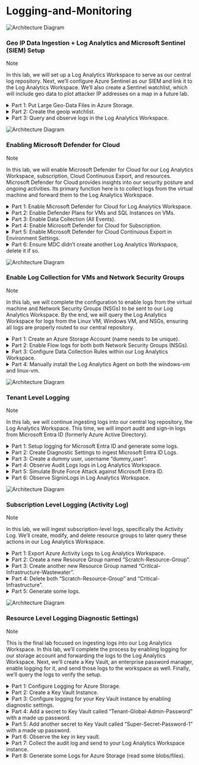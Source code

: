 # Logging-and-Monitoring

![Architecture Diagram](https://imgur.com/Qa1MyLI.png)
### Geo IP Data Ingestion + Log Analytics and Microsoft Sentinel (SIEM) Setup
> [!NOTE]
> In this lab, we will set up a Log Analytics Workspace to serve as our central log repository. Next, we’ll configure Azure Sentinel as our SIEM and link it to the Log Analytics Workspace. We’ll also create a Sentinel watchlist, which will include geo data to plot attacker IP addresses on a map in a future lab.




<details>
<summary>Part 1: Put Large Geo-Data Files in Azure Storage.</summary>

1. Create a Log Analytics Workspace (our log aggregator) named: LAW-Cyber-Lab-0x.<br>
    a. Search “Log Analytics workspaces” → select create log analytics workspace.
    ![Azure image](https://imgur.com/ZG2ErXM.png)
    b. Put it in the EG-Cyber-Lab Resource Group & name it LAW-Cyber-Lab-0x & keep the region the same (East US 2) → select “review + create”.
    ![Azure image](https://imgur.com/kF38dVg.png)
2. Setup Sentinel and connect it to our Log Analytics Workspace.<br>
    a. Search for “sentinel” → select create Microsoft Sentinel.
    ![Azure image](https://imgur.com/TaAjWMt.png)
    b. Select LAW-Cyber-Lab-01 → select add.
    ![Azure image](https://imgur.com/6grwBGN.png)
</details>

<details>
<summary>Part 2: Create the geoip watchlist.</summary>

1. Download this [geoip-summarized.csv file](https://github.com/joshmadakor1/Cyber-Course-v2/blob/main/Sentinel-Maps(JSON)/geoip-summarized.csv) onto your PC.<br>
    a. Go to watchlist in the workspace of ‘LAW-Cyber-Lab-0x’ & click ‘+ new’ to create a new Watchlist.<br>
    ![Azure image](https://imgur.com/JLZ02ar.png)
    b. Name/Alias should be: geoip → select next.<br>
    ![Azure image](https://imgur.com/fTLAKVZ.png)
    c. Source type: Local File, then click ‘browse for files’ & select what we downloaded earlier.<br>
    ![Azure image](https://imgur.com/q5ecjpK.png)
    ![Azure image](https://imgur.com/j5nywDg.png)
    d. The File Preview should show up → SearchKey should be Network → select ‘review + create’.<br>
    ![Azure image](https://imgur.com/RMt8skB.png)
    e. Go back to watchlist to see the one we just created.<br>
    ![Azure image](https://imgur.com/EzAvOh5.png)
    f. Allow time for these files to “upload”/load from your storage account into Sentinel/Log Analytics Workspace. There are about 27k /55k rows/records.<br>
</details>

<details>
<summary>Part 3: Query and observe logs in the Log Analytics Workspace.</summary>

1. Go to Log Analytics Workspace → select ‘LAW-Cyber-Lab-0x’.<br>
![Azure image](https://imgur.com/9dkslq8.png)
2. Click on logs and paste the query ‘_GetWatchlist("geoip")’ → select Run.<br>
![Azure image](https://imgur.com/8IDPIDY.png)
3. Typing ‘| count’ will return the total number of records there are.<br>
![Azure image](https://imgur.com/BRDoI8l.png)
</details>



![Architecture Diagram](https://imgur.com/Qa1MyLI.png)
### Enabling Microsoft Defender for Cloud
> [!NOTE]
> In this lab, we will enable Microsoft Defender for Cloud for our Log Analytics Workspace, subscription, Cloud Continuous Export, and resources. Microsoft Defender for Cloud provides insights into our security posture and ongoing activities. Its primary function here is to collect logs from the virtual machine and forward them to the Log Analytics Workspace.



<details>
<summary>Part 1: Enable Microsoft Defender for Cloud for Log Analytics Workspace.</summary>

1. Enable Defender Plans for VMs and SQL Instances on VMs.<br>
Search Microsoft Defender and click on ‘Environment settings → select the toggle & click on the three dots to edit settings for ‘LAW-Cyber-Lab-0x’.
![Azure image](https://imgur.com/IBYBBLy.png)

</details>

<details>
<summary>Part 2: Enable Defender Plans for VMs and SQL Instances on VMs.</summary>

1. Turn ‘Servers’ & ‘SQL servers on machines’ ON → select ‘save’.<br>
![Azure image](https://imgur.com/Vv21I7L.png)
</details>

<details>
<summary>Part 3: Enable Data Collection (All Events).</summary>

1. Select ‘Data Collection’ & ‘All Events’ → select ‘save’.<br>
![Azure image](https://imgur.com/aZJLqCZ.png)
2. Go back to Microsoft Defender, refresh & you will see it now has 2 plans.<br>
![Azure image](https://imgur.com/zdtQQ53.png)
</details>

<details>
<summary>Part 4: Enable Microsoft Defender for Cloud for Subscription.</summary>

1. Search Microsoft Defender and click on ‘Environment settings’ → click down on the toggle & click on the three dots to edit settings for ‘Azure subscription 1’.
![Azure image](https://imgur.com/c89rJYA.png)
2. Turn status ON for Servers, Databases, Storage, & Key Vault.<br>
![Azure image](https://imgur.com/6nr1oQS.png)
3. Got to settings under Servers.<br>
![Azure image](https://imgur.com/YALcrZ7.png)
4. Select Edit configuration.<br>
![Azure image](https://imgur.com/2iruTO7.png)
5. Change workspace to custom → select ‘LAW-Cyber-Lab-0x’, Apply → select continue & save.<br>
![Azure image](https://imgur.com/t9oOVnM.png)
![Azure image](https://imgur.com/gxpthlW.png)
</details>

<details>
<summary>Part 5: Enable Microsoft Defender for Cloud Continuous Export in Environment Settings.</summary>

1. Go to ‘Continuous export’ → select ‘Log Analytics workspace’ → select all the Exported data types.<br>
![Azure image](https://imgur.com/1FK2HIB.png)
3. Select RG-Cyber-Lab for the resource group & ‘LAW-Cyber-Lab-0x’ for the workspace → select save.<br>
![Azure image](https://imgur.com/IzuL9wD.png)
</details>

<details>
<summary>Part 6: Ensure MDC didn’t create another Log Analytics Workspace, delete it if so.</summary>

1. Go to Log Analytics workspaces and delete the Default workspace that was created.<br>
![Azure image](https://imgur.com/afkAlBI.png)
![Azure image](https://imgur.com/fS4CfSq.png)
</details>


![Architecture Diagram](https://imgur.com/Qa1MyLI.png)
### Enable Log Collection for VMs and Network Security Groups
> [!NOTE]
> In this lab, we will complete the configuration to enable logs from the virtual machine and Network Security Groups (NSGs) to be sent to our Log Analytics Workspace. By the end, we will query the Log Analytics Workspace for logs from the Linux VM, Windows VM, and NSGs, ensuring all logs are properly routed to our central repository.



<details>
<summary>Part 1: Create an Azure Storage Account (name needs to be unique).</summary>

</details>

<details>
<summary>Part 2: Enable Flow logs for both both Network Security Groups (NSGs).</summary>

</details>

<details>
<summary>Part 3: Configure Data Collection Rules within our Log Analytics Workspace.</summary>

</details>

<details>
<summary>Part 4: Manually install the Log Analytics Agent on both the windows-vm and linux-vm.</summary>

</details>




![Architecture Diagram](https://imgur.com/Qa1MyLI.png)
### Tenant Level Logging
> [!NOTE]
> In this lab, we will continue ingesting logs into our central log repository, the Log Analytics Workspace. This time, we will import audit and sign-in logs from Microsoft Entra ID (formerly Azure Active Directory).



<details>
<summary>Part 1: Setup logging for Microsoft Entra ID and generate some logs.</summary>

</details>

<details>
<summary>Part 2: Create Diagnostic Settings to ingest Microsoft Entra ID Logs.</summary>

</details>

<details>
<summary>Part 3: Create a dummy user, username “dummy_user”.</summary>

</details>

<details>
<summary>Part 4: Observe Audit Logs logs in Log Analytics Workspace.</summary>

</details>

<details>
<summary>Part 5: Simulate Brute Force Attack against Microsoft Entra ID.</summary>

</details>

<details>
<summary>Part 6: Observe SigninLogs in Log Analytics Workspace.</summary>

</details>



![Architecture Diagram](https://imgur.com/Qa1MyLI.png)
### Subscription Level Logging (Activity Log)
> [!NOTE]
> In this lab, we will ingest subscription-level logs, specifically the Activity Log. We’ll create, modify, and delete resource groups to later query these actions in our Log Analytics Workspace.



<details>
<summary>Part 1: Export Azure Activity Logs to Log Analytics Workspace.</summary>

</details>

<details>
<summary>Part 2: Create a new Resource Group named “Scratch-Resource-Group”.</summary>

</details>

<details>
<summary>Part 3: Create another new Resource Group named “Critical-Infrastructure-Wastewater”.</summary>
(DO NOT ACCIDENTALLY DELETE YOUR LAB RESOURCE GROUP)

</details>

<details>
<summary>Part 4: Delete both “Scratch-Resource-Group” and “Critical-Infrastructure”.</summary>

</details>

<details>
<summary>Part 5: Generate some logs.</summary>

</details>



![Architecture Diagram](https://imgur.com/Qa1MyLI.png)
### Resource Level Logging Diagnostic Settings)
> [!NOTE]
> This is the final lab focused on ingesting logs into our Log Analytics Workspace. In this lab, we’ll complete the process by enabling logging for our storage account and forwarding the logs to the Log Analytics Workspace. Next, we’ll create a Key Vault, an enterprise password manager, enable logging for it, and send those logs to the workspace as well. Finally, we’ll query the logs to verify the setup.



<details>
<summary>Part 1: Configure Logging for Azure Storage.</summary>

</details>

<details>
<summary>Part 2: Create a Key Vault Instance.</summary>

</details>

<details>
<summary>Part 3: Configure logging for your Key Vault instance by enabling diagnostic settings.</summary>

</details>

<details>
<summary>Part 4: Add a secret to Key Vault called “Tenant-Global-Admin-Password” with a made up password.</summary>

</details>

<details>
<summary>Part 5: Add another secret to Key Vault called “Super-Secret-Password-1” with a made up password.</summary>

</details>

<details>
<summary>Part 6: Observe the key in key vault.</summary>

</details>

<details>
<summary>Part 7: Collect the audit log and send to your Log Analytics Workspace instance.</summary>

</details>

<details>
<summary>Part 8: Generate some Logs for Azure Storage (read some blobs/files).</summary>

</details>
